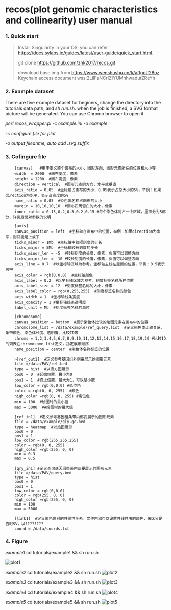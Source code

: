 # recos(plot genomic characteristics and collinearity) user manual
### 1. Quick start

> Install Singularity in your OS, you can refer <https://docs.sylabs.io/guides/latest/user-guide/quick_start.html>.
>
> git clone https://github.com/zhk2017/recos.git
>
> download base img from https://www.wenshushu.cn/k/ai1gotf28oz  Keychain access document wss:2LilFaNCrIZIYUMhhwadutZReYh

### 2. Example dataset
There are five example dataset for beginers,  change  the directory into the tutorials data path, and *sh run.sh*. when the job is finished, a SVG format picture will be generated. You can use Chromo browser to open it. 

*perl recos_wrapper.pl -c example.ini -o example*

 *-c configure file for plot*
 
 *-o output fileanme, auto add .svg suffix*

### 3. Cofingure file
        [canvas]   #用于定义整个画布的大小、图形方向、图形元素所在的位置和大小等
        width  = 2000  #画布宽度，像素
        height = 1200  #画布高度，像素
        direction = vertical  #图形元素的方向，水平或垂直
        axis_ratio = 0.05  #坐标轴占画布的大小，0.05表示占总大小的5%，举例：如果direction为水平，表示占高度的5%
        name_ratio = 0.05  #染色体名称占画布的大小
        margin = 10,10,10,10  #画布四周留白的大小，像素
        inner_ratio = 0.15,0.2,0.3,0.2,0.15 #每个染色体对占一个区域，里面分为5部分，详见后面对参数的说明
        
        [axis]
        canvas_position = left  #坐标轴在画布中的位置，举例：如果direction为水平，则只能是上或下
        ticks_minor = 1Mb  #坐标轴中较短刻度的步长
        ticks_major = 5Mb  #坐标轴较长刻度的步长
        ticks_minor_len = -5  #较短刻度的长度，像素，负值可以调整方向
        ticks_major_len = -10 #较长刻度的长度，像素，负值可以调整方向
        axis_line = 0.7  #以坐标轴区域为参考，坐标轴主线在里面的位置，举例：0.5表示居中
        axis_color = rgb(0,0,0)  #坐标轴颜色
        axis_label = 0.2  #以坐标轴区域为参考，刻度标签名称所在位置
        axis_label_size = 12  #刻度标签名称的大小，像素
        axis_label_color = rgb(0,255,255)  #刻度标签名称的颜色
        axis_width = 1  #坐标轴线条宽度
        axis_opacity = 1 #坐标轴线条透明度
        label_unit = Mb  #刻度标签名称的单位
        
        [chromosome]
        canvas_position = bottom  #展示染色体比较的绘图元素在画布中的位置
        chromosome_list = /data/example/ref_query.list  #定义染色体比较关系、条带颜色、染色体长度、透明度、比较ID等
        chroms = 1,2,3,4,5,6,7,8,9,10,11,12,13,14,15,16,17,18,19,20 #比较ID的列表在chromosome_list定义，指定展示顺序
        name_position = center  #染色体名称标签的位置
        
        >[ref_out1]  #定义参考基因组外侧要展示的图形元素
        file =/data/PAV/ref.bed
        type = hist  #以直方图展示
        pos0 = 0  #起始位置，最小为0
        pos1 = 1  #终止位置，最大为1，可以是小数
        low_color = rgb(0,0,0) #低位色
        color = rgb(0, 0, 255)  #颜色
        high_color =rgb(0, 0, 255) #高位色
        min = 100  #绘图时的最小值
        max = 5000  ##绘图时的最大值
        
        [ref_in1]  #定义参考基因组条带内部要展示的图形元素
        file = /data/example/gly.gc.bed
        type = heatmap  #以热图展示
        pos0 = 0
        pos1 = 1
        low_color = rgb(255,255,255)
        color = rgb(0, 0, 255)
        high_color =rgb(255, 0, 0)
        min = 0.3
        max = 0.5
        
        [qry_in1] #定义查询基因组条带内部要展示的图形元素
        file =/data/PAV/query.bed
        type = hist
        pos0 = 0
        pos1 = 1
        low_color = rgb(0,0,0)
        color = rgb(255, 0, 0)
        high_color =rgb(255, 0, 0)
        min = 100
        max = 5000
        
        [link1]  #定义染色体对的共线性关系，文件内部可以设置共线性块的颜色，来区分是否时SV，以????????
        coord = /data/coords.txt



### 4. Figure 

*example1*  cd tutorials/example1 && sh run.sh

![plot1](https://i.hd-r.cn/a93bfbda731dc90c3e1ec6cbdce8d78c.png)

*example2*  cd tutorials/example2 && sh run.sh
![plot2](https://i.hd-r.cn/e2f52c3dca83c0a94edefb75f5db643f.png)

*example3*  cd tutorials/example3 && sh run.sh
![plot3](https://i.hd-r.cn/de4bcdb49f9e80252e7903af941a88a0.png)

*example4*  cd tutorials/example4 && sh run.sh
![plot4](https://i.hd-r.cn/9804487edc613bfab55bca0f5b101275.png)

*example5*  cd tutorials/example5 && sh run.sh
![plot5](https://i.hd-r.cn/f61b4240138904c37ee282829ba8597f.png)
